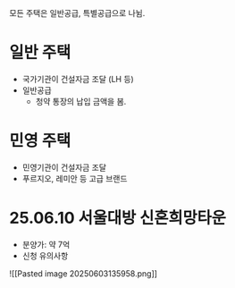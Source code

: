 모든 주택은 일반공급, 특별공급으로 나뉨.

# 일반 주택
- 국가기관이 건설자금 조달 (LH 등)
- 일반공급
	- 청약 통장의 납입 금액을 봄.
# 민영 주택
- 민영기관이 건설자금 조달
- 푸르지오, 레미안 등 고급 브랜드

# 25.06.10 서울대방 신혼희망타운
- 분양가: 약 7억
- 신청 유의사항

![[Pasted image 20250603135958.png]]